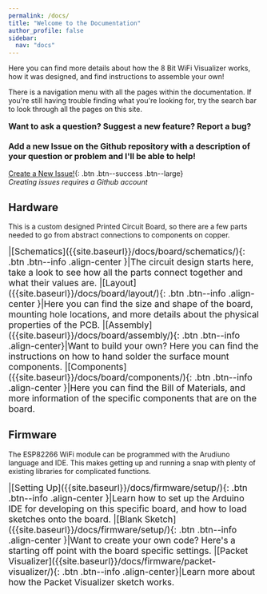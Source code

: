 ```yaml
---
permalink: /docs/
title: "Welcome to the Documentation"
author_profile: false
sidebar:
  nav: "docs"
---
```


Here you can find more details about how the 8 Bit WiFi Visualizer works, how it was designed, and find instructions to assemble your own!

There is a navigation menu with all the pages within the documentation. If you're still having trouble finding what you're looking for, try the search bar to look through all the pages on this site.

<div class="notice--success"><p style="font-size: medium;"><b>
  Want to ask a question? Suggest a new feature? Report a bug?
  <br><br>
  Add a new Issue on the Github repository with a description of your question or problem and I'll be able to help!</b></p>
</div>

[Create a New Issue!](https://github.com/stasiselectronics/8BitWiFiVisualizer/issues/new){: .btn .btn--success .btn--large}  
*Creating issues requires a Github account*

## Hardware
This is a custom designed Printed Circuit Board, so there are a few parts needed to go from abstract connections to components on copper.



<div style="font-size: 125%;" markdown = "1">
|[Schematics]({{site.baseurl}}/docs/board/schematics/){: .btn .btn--info .align-center }|The circuit design starts here, take a look to see how all the parts connect together and what their values are.
|[Layout]({{site.baseurl}}/docs/board/layout/){: .btn .btn--info .align-center }|Here you can find the size and shape of the board, mounting hole locations, and more details about the physical properties of the PCB.
|[Assembly]({{site.baseurl}}/docs/board/assembly/){: .btn .btn--info .align-center}|Want to build your own? Here you can find the instructions on how to hand solder the surface mount components.
|[Components]({{site.baseurl}}/docs/board/components/){: .btn .btn--info .align-center }|Here you can find the Bill of Materials, and more information of the specific components that are on the board.

</div>



## Firmware
The ESP82266 WiFi module can be programmed with the Arudiuno language and IDE. This makes getting up and running a snap with plenty of existing libraries for complicated functions.

<div style="font-size: 125%;" markdown = "1">
|[Setting Up]({{site.baseurl}}/docs/firmware/setup/){: .btn .btn--info .align-center }|Learn how to set up the Arduino IDE for developing on this specific board, and how to load sketches onto the board.
|[Blank Sketch]({{site.baseurl}}/docs/firmware/setup/){: .btn .btn--info .align-center }|Want to create your own code? Here's a starting off point with the board specific settings.
|[Packet Visualizer]({{site.baseurl}}/docs/firmware/packet-visualizer/){: .btn .btn--info .align-center}|Learn more about how the Packet Visualizer sketch works.

</div>

